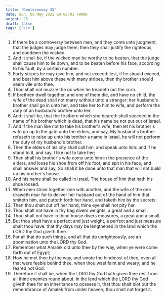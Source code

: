 ```yaml
---
title: 'Deuteronomy 25'
date: Sun, 09 May 2021 00:00:01 +0000
weight: 25
draft: false
tags: ['kjv'] 
---
```


1. If there be a controversy between men, and they come unto judgment, that the judges may judge them; then they shall justify the righteous, and condemn the wicked.
2. And it shall be, if the wicked man be worthy to be beaten, that the judge shall cause him to lie down, and to be beaten before his face, according to his fault, by a certain number.
3. Forty stripes he may give him, and not exceed: lest, if he should exceed, and beat him above these with many stripes, then thy brother should seem vile unto thee.
4. Thou shalt not muzzle the ox when he treadeth out the corn.
5. If brethren dwell together, and one of them die, and have no child, the wife of the dead shall not marry without unto a stranger: her husband's brother shall go in unto her, and take her to him to wife, and perform the duty of an husband's brother unto her.
6. And it shall be, that the firstborn which she beareth shall succeed in the name of his brother which is dead, that his name be not put out of Israel.
7. And if the man like not to take his brother's wife, then let his brother's wife go up to the gate unto the elders, and say, My husband's brother refuseth to raise up unto his brother a name in Israel, he will not perform the duty of my husband's brother.
8. Then the elders of his city shall call him, and speak unto him: and if he stand to it, and say, I like not to take her;
9. Then shall his brother's wife come unto him in the presence of the elders, and loose his shoe from off his foot, and spit in his face, and shall answer and say, So shall it be done unto that man that will not build up his brother's house.
10. And his name shall be called in Israel, The house of him that hath his shoe loosed.
11. When men strive together one with another, and the wife of the one draweth near for to deliver her husband out of the hand of him that smiteth him, and putteth forth her hand, and taketh him by the secrets:
12. Then thou shalt cut off her hand, thine eye shall not pity her.
13. Thou shalt not have in thy bag divers weights, a great and a small.
14. Thou shalt not have in thine house divers measures, a great and a small.
15. But thou shalt have a perfect and just weight, a perfect and just measure shalt thou have: that thy days may be lengthened in the land which the LORD thy God giveth thee.
16. For all that do such things, and all that do unrighteously, are an abomination unto the LORD thy God.
17. Remember what Amalek did unto thee by the way, when ye were come forth out of Egypt;
18. How he met thee by the way, and smote the hindmost of thee, even all that were feeble behind thee, when thou wast faint and weary; and he feared not God.
19. Therefore it shall be, when the LORD thy God hath given thee rest from all thine enemies round about, in the land which the LORD thy God giveth thee for an inheritance to possess it, that thou shalt blot out the remembrance of Amalek from under heaven; thou shalt not forget it.
